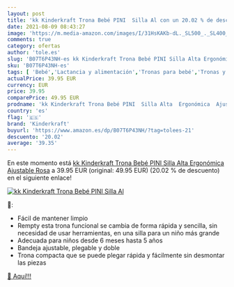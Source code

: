 ```yaml
---
layout: post
title: 'kk Kinderkraft Trona Bebé PINI  Silla Al con un 20.02 % de descuento'
date: 2021-08-09 08:43:27
image: 'https://m.media-amazon.com/images/I/31HsKAKb-dL._SL500_._SL400_.jpg'
comments: true
category: ofertas
author: 'tole.es'
slug: 'B07T6P43NH-es kk Kinderkraft Trona Bebé PINI Silla Alta Ergonómica...'
sku: 'B07T6P43NH-es'
tags: [ 'Bebé','Lactancia y alimentación','Tronas para bebé','Tronas y asientos','bebé','kinderkraft','trona', ]
actualPrice: 39.95 EUR
currency: EUR
price: 39.95
comparePrice: 49.95 EUR
prodname: 'kk Kinderkraft Trona Bebé PINI  Silla Alta  Ergonómica  Ajustable  Rosa'
country: 'es'
flag: '🇪🇸'
brand: 'Kinderkraft'
buyurl: 'https://www.amazon.es/dp/B07T6P43NH/?tag=tolees-21'
descuento: '20.02'
average: '39.35'
---
```


En este momento está [kk Kinderkraft Trona Bebé PINI  Silla Alta  Ergonómica  Ajustable  Rosa](https://www.amazon.es/dp/B07T6P43NH/?tag=tolees-21) a 39.95 EUR (original: 49.95 EUR) (20.02 %  de descuento) en el siguiente enlace!

[![kk Kinderkraft Trona Bebé PINI  Silla Al](https://m.media-amazon.com/images/I/31HsKAKb-dL._SL500_._SL400_.jpg)](https://www.amazon.es/dp/B07T6P43NH/?tag=tolees-21)

🔎:

- Fácil de mantener limpio
- Rempty esta trona funcional se cambia de forma rápida y sencilla, sin necesidad de usar herramientas, en una silla para un niño más grande
- Adecuada para niños desde 6 meses hasta 5 años
- Bandeja ajustable, plegable y doble
- Trona compacta que se puede plegar rápida y fácilmente sin desmontar las piezas

[🛒 Aquí!!!](https://www.amazon.es/dp/B07T6P43NH/?tag=tolees-21)

